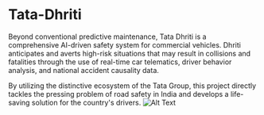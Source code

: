 # Tata-Dhriti
Beyond conventional predictive maintenance, Tata Dhriti is a comprehensive AI-driven safety system for commercial vehicles. Dhriti anticipates and averts high-risk situations that may result in collisions and fatalities through the use of real-time car telematics, driver behavior analysis, and national accident causality data.

By utilizing the distinctive ecosystem of the Tata Group, this project directly tackles the pressing problem of road safety in India and develops a life-saving solution for the country's drivers.
![Alt Text](image-url)
